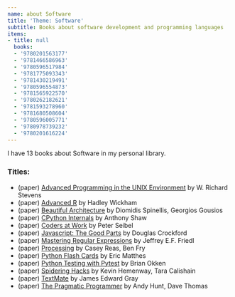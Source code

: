 ```yaml
---
name: about Software
title: 'Theme: Software'
subtitle: Books about software development and programming languages
items:
- title: null
  books:
  - '9780201563177'
  - '9781466586963'
  - '9780596517984'
  - '9781775093343'
  - '9781430219491'
  - '9780596554873'
  - '9781565922570'
  - '9780262182621'
  - '9781593278960'
  - '9781680508604'
  - '9780596005771'
  - '9780978739232'
  - '9780201616224'
---
```

I have 13 books about Software in my personal library.

### Titles:
- (paper) [Advanced Programming in the UNIX Environment](/books/info/9780201563177) by W. Richard Stevens
- (paper) [Advanced R](/books/info/9781466586963) by Hadley Wickham
- (paper) [Beautiful Architecture](/books/info/9780596517984) by Diomidis Spinellis, Georgios Gousios
- (paper) [CPython Internals](/books/info/9781775093343) by Anthony Shaw
- (paper) [Coders at Work](/books/info/9781430219491) by Peter Seibel
- (paper) [Javascript: The Good Parts](/books/info/9780596554873) by Douglas Crockford
- (paper) [Mastering Regular Expressions](/books/info/9781565922570) by Jeffrey E.F. Friedl
- (paper) [Processing](/books/info/9780262182621) by Casey Reas, Ben Fry
- (paper) [Python Flash Cards](/books/info/9781593278960) by Eric Matthes
- (paper) [Python Testing with Pytest](/books/info/9781680508604) by Brian Okken
- (paper) [Spidering Hacks](/books/info/9780596005771) by Kevin Hemenway, Tara Calishain
- (paper) [TextMate](/books/info/9780978739232) by James Edward Gray
- (paper) [The Pragmatic Programmer](/books/info/9780201616224) by Andy Hunt, Dave Thomas
